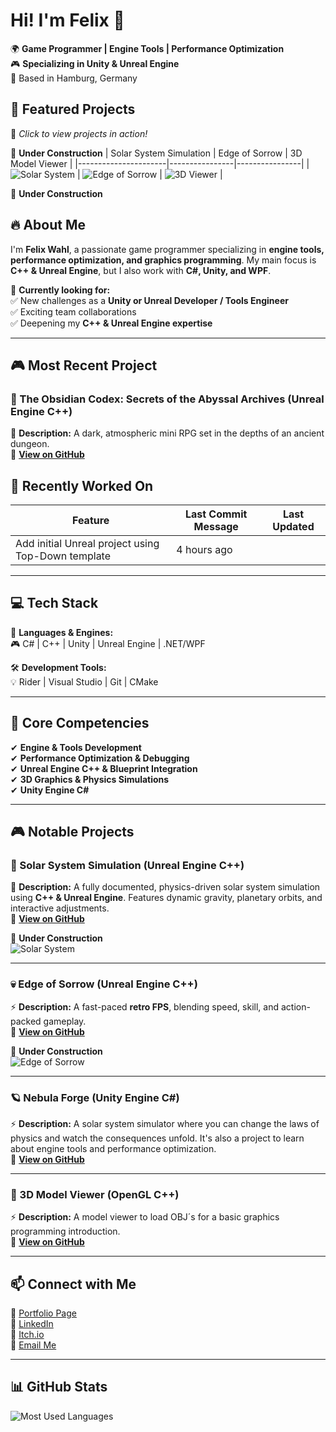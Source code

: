 # Hi! I'm Felix 👋

🌍 **Game Programmer | Engine Tools | Performance Optimization**  
🎮 **Specializing in Unity & Unreal Engine**  
📍 Based in Hamburg, Germany  

## 🚀 Featured Projects  
🎥 *Click to view projects in action!*  

👷 **Under Construction**
| Solar System Simulation | Edge of Sorrow | 3D Model Viewer |
|----------------------|----------------|----------------|
| ![Solar System](link-zu-gif) | ![Edge of Sorrow](link-zu-gif) | ![3D Viewer](link-zu-gif) |

🚧 **Under Construction**

## 🔥 About Me  
I'm **Felix Wahl**, a passionate game programmer specializing in **engine tools, performance optimization, and graphics programming**. My main focus is **C++ & Unreal Engine**, but I also work with **C#, Unity, and WPF**.  

🔹 **Currently looking for:**  
✅ New challenges as a **Unity or Unreal Developer / Tools Engineer**  
✅ Exciting team collaborations  
✅ Deepening my **C++ & Unreal Engine expertise**  

---

## 🎮 Most Recent Project

### **🌌 The Obsidian Codex: Secrets of the Abyssal Archives (Unreal Engine C++)**  
📝 **Description:** A dark, atmospheric mini RPG set in the depths of an ancient dungeon.     
🔗 **[View on GitHub](https://github.com/goldbarth/TheObsidianCodex)**  

<!-- START_RECENTLY_WORKED_ON -->
## 🔄 Recently Worked On

| Feature | Last Commit Message | Last Updated |
|---------|----------------------|--------------|
| Add initial Unreal project using Top-Down template | 4 hours ago |
<!-- END_RECENTLY_WORKED_ON -->

---

## 💻 Tech Stack  
🚀 **Languages & Engines:**  
🎮 C# | C++ | Unity | Unreal Engine | .NET/WPF  

🛠 **Development Tools:**  
💡 Rider | Visual Studio | Git | CMake  

---

## 🎯 Core Competencies  
✔ **Engine & Tools Development**  
✔ **Performance Optimization & Debugging**  
✔ **Unreal Engine C++ & Blueprint Integration**   
✔ **3D Graphics & Physics Simulations**   
✔ **Unity Engine C#**

---

## 🎮 Notable Projects  

### **🌌 Solar System Simulation (Unreal Engine C++)**  
📝 **Description:** A fully documented, physics-driven solar system simulation using **C++ & Unreal Engine**. Features dynamic gravity, planetary orbits, and interactive adjustments.  
🔗 **[View on GitHub](https://github.com/goldbarth/SolarSystem)**  

🚧 **Under Construction**   
![Solar System](link-zu-bild)  

---

### **💀 Edge of Sorrow (Unreal Engine C++)**  
⚡ **Description:** A fast-paced **retro FPS**, blending speed, skill, and action-packed gameplay.  
🔗 **[View on GitHub](https://github.com/goldbarth/EdgeOfSorrow)**  

🚧 **Under Construction**   
![Edge of Sorrow](link-zu-bild)  

---

### **🪐 Nebula Forge (Unity Engine C#)**
⚡ **Description:** A solar system simulator where you can change the laws of physics and watch the consequences unfold. It's also a project to learn about engine tools and performance optimization.   
🔗 **[View on GitHub](https://github.com/goldbarth/NebulaForge)**

---

### **🧊 3D Model Viewer (OpenGL C++)**  
⚡ **Description:** A model viewer to load OBJ´s for a basic graphics programming introduction.   
🔗 **[View on GitHub](https://github.com/goldbarth/3DModelViewer)**

---

## 📫 Connect with Me  
🔗 [Portfolio Page](https://goldbarth.github.io/Portfolio/#/)  
🔗 [LinkedIn](https://www.linkedin.com/in/felix-wahl-6763791b9/)  
🔗 [Itch.io](https://goldbarth.itch.io/)  
📩 [Email Me](mailto:felix.wahl@live.de)  

---

## 📊 GitHub Stats  

![Most Used Languages](https://github-readme-stats.vercel.app/api/top-langs/?username=goldbarth&layout=compact&theme=radical)  
